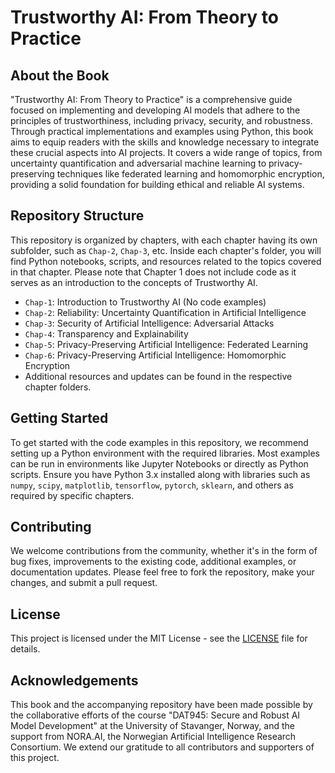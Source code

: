 # Trustworthy AI: From Theory to Practice

## About the Book

"Trustworthy AI: From Theory to Practice" is a comprehensive guide focused on implementing and developing AI models that adhere to the principles of trustworthiness, including privacy, security, and robustness. Through practical implementations and examples using Python, this book aims to equip readers with the skills and knowledge necessary to integrate these crucial aspects into AI projects. It covers a wide range of topics, from uncertainty quantification and adversarial machine learning to privacy-preserving techniques like federated learning and homomorphic encryption, providing a solid foundation for building ethical and reliable AI systems.

## Repository Structure

This repository is organized by chapters, with each chapter having its own subfolder, such as `Chap-2`, `Chap-3`, etc. Inside each chapter's folder, you will find Python notebooks, scripts, and resources related to the topics covered in that chapter. Please note that Chapter 1 does not include code as it serves as an introduction to the concepts of Trustworthy AI.

- `Chap-1`: Introduction to Trustworthy AI (No code examples)
- `Chap-2`: Reliability: Uncertainty Quantification in Artificial Intelligence
- `Chap-3`: Security of Artificial Intelligence: Adversarial Attacks
- `Chap-4`: Transparency and Explainability
- `Chap-5`: Privacy-Preserving Artificial Intelligence: Federated Learning
- `Chap-6`: Privacy-Preserving Artificial Intelligence: Homomorphic Encryption
- Additional resources and updates can be found in the respective chapter folders.

## Getting Started

To get started with the code examples in this repository, we recommend setting up a Python environment with the required libraries. Most examples can be run in environments like Jupyter Notebooks or directly as Python scripts. Ensure you have Python 3.x installed along with libraries such as `numpy`, `scipy`, `matplotlib`, `tensorflow`, `pytorch`, `sklearn`, and others as required by specific chapters.

## Contributing

We welcome contributions from the community, whether it's in the form of bug fixes, improvements to the existing code, additional examples, or documentation updates. Please feel free to fork the repository, make your changes, and submit a pull request.

## License

This project is licensed under the MIT License - see the [LICENSE](LICENSE) file for details.

## Acknowledgements

This book and the accompanying repository have been made possible by the collaborative efforts of the course "DAT945: Secure and Robust AI Model Development" at the University of Stavanger, Norway, and the support from NORA.AI, the Norwegian Artificial Intelligence Research Consortium. We extend our gratitude to all contributors and supporters of this project.
